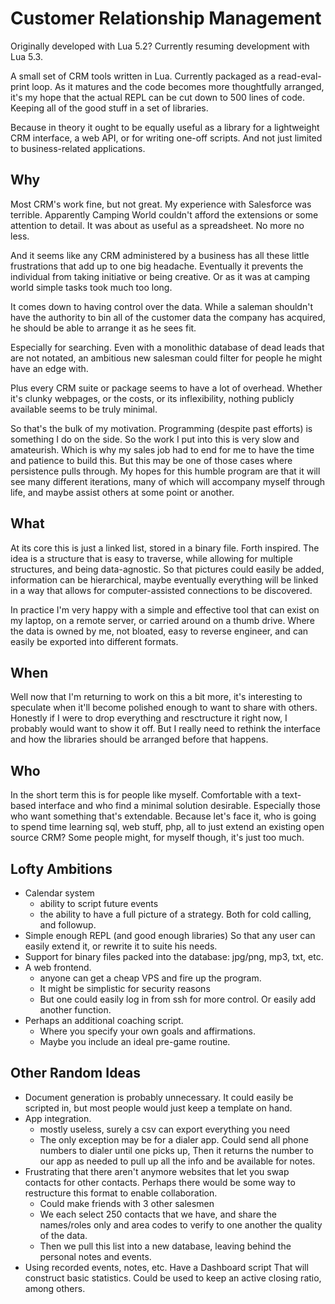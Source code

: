 # Customer Relationship Management

Originally developed with Lua 5.2?
Currently resuming development with Lua 5.3. 

A small set of CRM tools written in Lua. Currently packaged as a read-eval-print loop. As it matures and the code becomes more thoughtfully arranged, it's my hope that the actual REPL can be cut down to 500 lines of code. Keeping all of the good stuff in a set of libraries. 

Because in theory it ought to be equally useful as a library for a lightweight CRM interface, a web API, or for writing one-off scripts. And not just limited to business-related applications. 

## Why

Most CRM's work fine, but not great. My experience with Salesforce was terrible. Apparently Camping World couldn't afford the extensions or some attention to detail. It was about as useful as a spreadsheet. No more no less. 

And it seems like any CRM administered by a business has all these little frustrations that add up to one big headache. Eventually it prevents the individual from taking initiative or being creative. Or as it was at camping world simple tasks took much too long.

It comes down to having control over the data. While a saleman shouldn't have the authority to bin all of the customer data the company has acquired, he should be able to arrange it as he sees fit.

Especially for searching. Even with a monolithic database of dead leads that are not notated, an ambitious new salesman could filter for people he might have an edge with. 

Plus every CRM suite or package seems to have a lot of overhead. Whether it's clunky webpages, or the costs, or its inflexibility, nothing publicly available seems to be truly minimal.

So that's the bulk of my motivation. Programming (despite past efforts) is something I do on the side. So the work I put into this is very slow and amateurish. Which is why my sales job had to end for me to have the time and patience to build this. But this may be one of those cases where persistence pulls through. My hopes for this humble program are that it will see many different iterations, many of which will accompany myself through life, and maybe assist others at some point or another. 

## What

At its core this is just a linked list, stored in a binary file. Forth inspired. 
The idea is a structure that is easy to traverse, while allowing for multiple structures, and being data-agnostic. So that pictures could easily be added, information can be hierarchical, maybe eventually everything will be linked in a way that allows for computer-assisted connections to be discovered.  

In practice I'm very happy with a simple and effective tool that can exist on my laptop, on a remote server, or carried around on a thumb drive. Where the data is owned by me, not bloated, easy to reverse engineer, and can easily be exported into different formats.

## When 

Well now that I'm returning to work on this a bit more, it's interesting to speculate when it'll become polished enough to want to share with others. Honestly if I were to drop everything and resctructure it right now, I probably would want to show it off. But I really need to rethink the interface and how the libraries should be arranged before that happens. 

## Who

In the short term this is for people like myself. Comfortable with a text-based interface and who find a minimal solution desirable. 
Especially those who want something that's extendable. Because let's face it, who is going to spend time learning sql, web stuff, php, all to just extend an existing open source CRM? Some people might, for myself though, it's just too much. 

## Lofty Ambitions
* Calendar system
  * ability to script future events
  * the ability to have a full picture of a strategy. 
    Both for cold calling, and followup. 
* Simple enough REPL (and good enough libraries)
  So that any user can easily extend it, or rewrite it to suite
  his needs. 
* Support for binary files packed into the database: jpg/png, mp3, txt, etc.
* A web frontend. 
  * anyone can get a cheap VPS and fire up the program. 
  * It might be simplistic for security reasons
  * But one could easily log in from ssh for more control. 
    Or easily add another function. 
* Perhaps an additional coaching script. 
  * Where you specify your own goals and affirmations. 
  * Maybe you include an ideal pre-game routine. 

## Other Random Ideas
  * Document generation is probably unnecessary. 
    It could easily be scripted in, but most people would just
    keep a template on hand. 
  * App integration. 
    * mostly useless, surely a csv can export everything you need
    * The only exception may be for a dialer app. 
      Could send all phone numbers to dialer until one picks up,
      Then it returns the number to our app as needed to pull up
      all the info and be available for notes. 
  * Frustrating that there aren't anymore websites that
    let you swap contacts for other contacts. 
    Perhaps there would be some way to restructure this format
    to enable collaboration.
      * Could make friends with 3 other salesmen
      * We each select 250 contacts that we have, 
        and share the names/roles only and area codes
        to verify to one another the quality of the data. 
      * Then we pull this list into a new database, leaving
        behind the personal notes and events. 
  * Using recorded events, notes, etc. Have a Dashboard script
    That will construct basic statistics. 
    Could be used to keep an active closing ratio, among others. 
